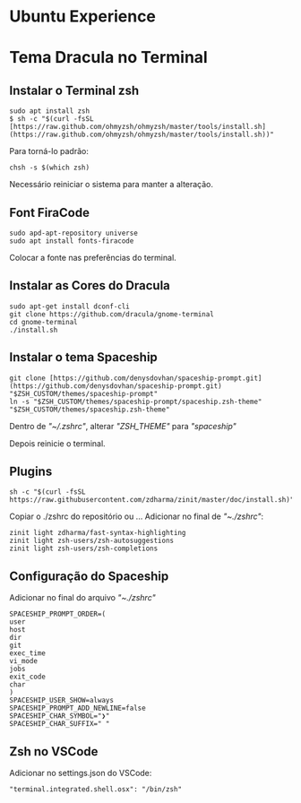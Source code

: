 # Ubuntu Experience
# Tema Dracula no Terminal

## Instalar o Terminal zsh

    sudo apt install zsh
    $ sh -c "$(curl -fsSL [https://raw.github.com/ohmyzsh/ohmyzsh/master/tools/install.sh](https://raw.github.com/ohmyzsh/ohmyzsh/master/tools/install.sh))"
  Para torná-lo padrão:
  
    chsh -s $(which zsh)

Necessário reiniciar o sistema para manter a alteração.

## Font FiraCode

    sudo apd-apt-repository universe
    sudo apt install fonts-firacode
Colocar a fonte nas preferências do terminal.
## Instalar as Cores do Dracula

    sudo apt-get install dconf-cli
    git clone https://github.com/dracula/gnome-terminal
    cd gnome-terminal
    ./install.sh

## Instalar o tema Spaceship

    git clone [https://github.com/denysdovhan/spaceship-prompt.git](https://github.com/denysdovhan/spaceship-prompt.git) "$ZSH_CUSTOM/themes/spaceship-prompt"
    ln -s "$ZSH_CUSTOM/themes/spaceship-prompt/spaceship.zsh-theme" "$ZSH_CUSTOM/themes/spaceship.zsh-theme"
Dentro de *"~/.zshrc"*, alterar *"ZSH_THEME"* para *"spaceship"*

Depois reinicie o terminal.

## Plugins

    sh -c "$(curl -fsSL https://raw.githubusercontent.com/zdharma/zinit/master/doc/install.sh)"
Copiar o ./zshrc do repositório ou ...
Adicionar no final de *"~./zshrc"*:

    zinit light zdharma/fast-syntax-highlighting
    zinit light zsh-users/zsh-autosuggestions
    zinit light zsh-users/zsh-completions

## Configuração do Spaceship

Adicionar no final do arquivo *"~./zshrc"*

    SPACESHIP_PROMPT_ORDER=(
    user          
    host          
    dir           
    git           
    exec_time     
    vi_mode       
    jobs          
    exit_code     
    char          
    )
    SPACESHIP_USER_SHOW=always
    SPACESHIP_PROMPT_ADD_NEWLINE=false
    SPACESHIP_CHAR_SYMBOL="❯"
    SPACESHIP_CHAR_SUFFIX=" "


## Zsh no VSCode
Adicionar no settings.json do VSCode:

    "terminal.integrated.shell.osx": "/bin/zsh"
